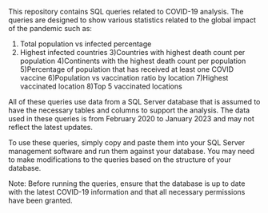 This repository contains SQL queries related to COVID-19 analysis. The queries are designed to show various statistics related to the global impact of the pandemic such as:

1) Total population vs infected percentage
2) Highest infected countries
3)Countries with highest death count per population
4)Continents with the highest death count per population
5)Percentage of population that has received at least one COVID vaccine
6)Population vs vaccination ratio by location
7)Highest vaccinated location
8)Top 5 vaccinated locations



All of these queries use data from a SQL Server database that is assumed to have the necessary tables and columns to support the analysis. The data used in these queries is from February 2020 to January 2023 and may not reflect the latest updates.

To use these queries, simply copy and paste them into your SQL Server management software and run them against your database. You may need to make modifications to the queries based on the structure of your database.

Note: Before running the queries, ensure that the database is up to date with the latest COVID-19 information and that all necessary permissions have been granted.
